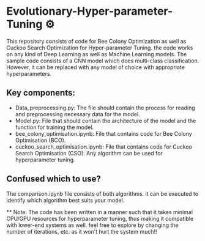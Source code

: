 # Evolutionary-Hyper-parameter-Tuning ⚙️

This repository consists of code for Bee Colony Optimization as well as Cuckoo Search Optimization for Hyper-parameter Tuning.
the code works on any kind of Deep Learning as well as Machine Learning models. The sample code consists of a CNN model which does multi-class classification. However, it can be replaced with any model of choice with appropriate hyperparameters.

## Key components:
* Data_preprocessing.py: The file should contain the process for reading and preprocessing necessary data for the model.
* Model.py: File that should contain the architecture of the model and the function for training the model.
* bee_colony_optimisation.ipynb: File that contains code for Bee Colony Optimisation (BCO).
* cuckoo_search_optimisation.ipynb: File that contains code for Cuckoo Search Optimisation (CSO).
Any algorithm can be used for hyperparameter tuning.

## Confused which to use?
The comparison.ipynb file consists of both algorithms. it can be executed to identify which algorithm best suits your model.

** Note: The code has been written in a manner such that it takes minimal CPU/GPU resources for hyperparameter tuning, thus making it compatible with lower-end systems as well. feel free to explore by changing the number of iterations, etc. as it won't hurt the system much!!
